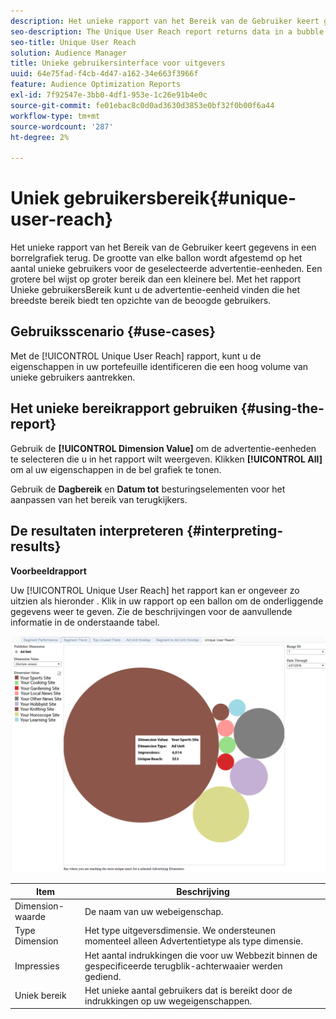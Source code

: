 ```yaml
---
description: Het unieke rapport van het Bereik van de Gebruiker keert gegevens in een borrelgrafiek terug. De grootte van elke ballon wordt afgestemd op het aantal unieke gebruikers voor de geselecteerde advertentie-eenheden. Een grotere bel wijst op groter bereik dan een kleinere bel. Met het rapport Unieke gebruikersBereik kunt u de advertentie-eenheid vinden die het breedste bereik biedt ten opzichte van de beoogde gebruikers.
seo-description: The Unique User Reach report returns data in a bubble chart. Each bubble is sized in direct proportion to the number of unique users for your selected ad units. A larger bubble indicates greater reach than a smaller bubble. The Unique User Reach report helps you find the ad unit that provides the broadest reach against your targeted users.
seo-title: Unique User Reach
solution: Audience Manager
title: Unieke gebruikersinterface voor uitgevers
uuid: 64e75fad-f4cb-4d47-a162-34e663f3966f
feature: Audience Optimization Reports
exl-id: 7f92547e-3bb0-4df1-953e-1c26e91b4e0c
source-git-commit: fe01ebac8c0d0ad3630d3853e0bf32f0b00f6a44
workflow-type: tm+mt
source-wordcount: '287'
ht-degree: 2%

---
```


# Uniek gebruikersbereik{#unique-user-reach}

Het unieke rapport van het Bereik van de Gebruiker keert gegevens in een borrelgrafiek terug. De grootte van elke ballon wordt afgestemd op het aantal unieke gebruikers voor de geselecteerde advertentie-eenheden. Een grotere bel wijst op groter bereik dan een kleinere bel. Met het rapport Unieke gebruikersBereik kunt u de advertentie-eenheid vinden die het breedste bereik biedt ten opzichte van de beoogde gebruikers.

## Gebruiksscenario {#use-cases}

Met de [!UICONTROL Unique User Reach] rapport, kunt u de eigenschappen in uw portefeuille identificeren die een hoog volume van unieke gebruikers aantrekken.

## Het unieke bereikrapport gebruiken {#using-the-report}

Gebruik de **[!UICONTROL Dimension Value]** om de advertentie-eenheden te selecteren die u in het rapport wilt weergeven. Klikken **[!UICONTROL All]** om al uw eigenschappen in de bel grafiek te tonen.

Gebruik de **Dagbereik** en **Datum tot** besturingselementen voor het aanpassen van het bereik van terugkijkers.

## De resultaten interpreteren {#interpreting-results}

**Voorbeeldrapport**

Uw [!UICONTROL Unique User Reach] het rapport kan er ongeveer zo uitzien als hieronder . Klik in uw rapport op een ballon om de onderliggende gegevens weer te geven. Zie de beschrijvingen voor de aanvullende informatie in de onderstaande tabel.

![](assets/publisher_unique_user_reach.png)

| Item | Beschrijving |
|--- |--- |
| Dimension-waarde | De naam van uw webeigenschap. |
| Type Dimension | Het type uitgeversdimensie. We ondersteunen momenteel alleen Advertentietype als type dimensie. |
| Impressies | Het aantal indrukkingen die voor uw Webbezit binnen de gespecificeerde terugblik-achterwaaier werden gediend. |
| Uniek bereik | Het unieke aantal gebruikers dat is bereikt door de indrukkingen op uw wegeigenschappen. |
